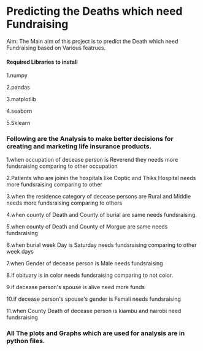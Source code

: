 # Predicting the Deaths which need Fundraising
Aim: The Main aim of this project is to predict the Death which need Fundraising based on Various featrues.

#### Required Libraries to install

1.numpy

2.pandas

3.matplotlib

4.seaborn

5.Sklearn

### Following are the  Analysis to make better decisions for creating and marketing life insurance products.

1.when occupation of decease person is Reverend they needs more fundsraising comparing to other occupation

2.Patients who are joinin the hospitals like Coptic and Thiks Hospital needs more fundsraising comparing to other

3.when the residence category of decease persons are Rural and Middle needs more fundsraising comparing to others

4.when county of Death and County of burial are same  needs fundsraising.

5.when county of Death and County of Morgue are same needs fundsraising

6.when burial week Day is  Saturday needs  fundsraising comparing to other week days

7.when Gender of decease person is Male needs fundsraising 

8.if obituary is in color needs fundsraising comparing to not color. 

9.if decease person's spouse is alive need more funds 

10.if decease person's spouse's gender is Femali needs  fundsraising

11.when County Death of decease person is kiambu and nairobi need  fundsraising

### All The plots and Graphs which are used for analysis are in python files.




